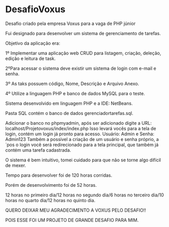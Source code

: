 # DesafioVoxus
Desafio criado pela empresa Voxus para a vaga de PHP júnior

Fui designado para desenvolver um sistema de gerenciamento de tarefas.



Objetivo da aplicação era:

1º Implementar uma aplicação web CRUD para listagem, criação, deleção, edição e leitura de task.

2ºPara acessar o sistema deve existir um sistema de login com e-mail e senha.

3º As taks possuem código, Nome, Descrição e Arquivo Anexo.

4º Utilize a linguagem PHP e banco de dados MySQL para o teste.



Sistema desenvolvido em linguagem PHP e a IDE: NetBeans.

Pasta SQL contém o banco de dados gerenciadortarefas.sql.

Adicionar o banco no phpmyadmin, após ser adicionado digite a URL: localhost/Projetovoxus/index/index.php 
Isso levará vocês para a tela de login, contém um login já pronto para acesso. Usuário: Admin e Senha: Admin123
Também a possivel a criação de um usuário e senha próprio, a´pos o login você será redirecionado para a tela principal, que também já contém uma tarefa cadastrada.

O sistema é bem intuitivo, tomei cuidado para que não se torne algo difícil de mexer.

Tempo para desenvolver foi de 120 horas corridas.

Porém de desenvolvimento foi de 52 horas.

12 horas no primeiro dia/12 horas no segundo dia/6 horas no terceiro dia/10 horas no quarto dia/12 horas no quinto dia.


QUERO DEIXAR MEU AGRADECIMENTO A VOXUS PELO DESAFIO!!

POIS ESSE FOI UM PROJETO DE GRANDE DESAFIO PARA MIM.
